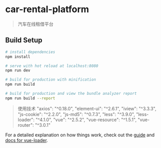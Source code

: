 # car-rental-platform

> 汽车在线租借平台

## Build Setup

``` bash
# install dependencies
npm install

# serve with hot reload at localhost:8080
npm run dev

# build for production with minification
npm run build

# build for production and view the bundle analyzer report
npm run build --report
```
> 使用技术
> "axios": "^0.18.0",
> "element-ui": "^2.6.1",
> "iview": "^3.3.3",
> "js-cookie": "^2.2.0",
> "js-md5": "^0.7.3",
> "less": "^3.9.0",
> "less-loader": "^4.1.0",
> "vue": "^2.5.2",
> "vue-resource": "^1.5.1",
> "vue-router": "^3.0.1"

For a detailed explanation on how things work, check out the [guide](http://vuejs-templates.github.io/webpack/) and [docs for vue-loader](http://vuejs.github.io/vue-loader).
